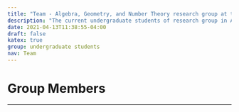 ```yaml
---
title: "Team - Algebra, Geometry, and Number Theory research group at the University of South Carolina"
description: "The current undergraduate students of research group in Algebra, Geometry, and Number Theory at the University of South Carolina"
date: 2021-04-13T11:38:55-04:00
draft: false
katex: true
group: undergraduate students
nav: Team
---
```


# Group Members
-----

